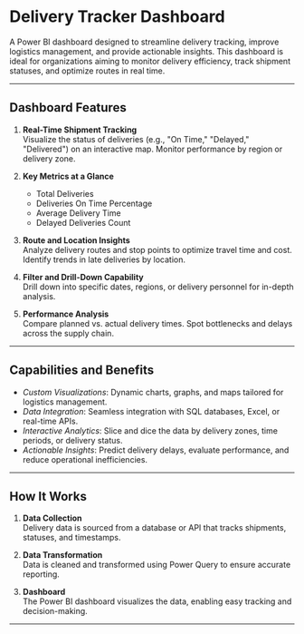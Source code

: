 # Delivery Tracker Dashboard

A Power BI dashboard designed to streamline delivery tracking, improve logistics management, and provide actionable insights. This dashboard is ideal for organizations aiming to monitor delivery efficiency, track shipment statuses, and optimize routes in real time.

---

## **Dashboard Features**

1. **Real-Time Shipment Tracking**  
   Visualize the status of deliveries (e.g., "On Time," "Delayed," "Delivered") on an interactive map. Monitor performance by region or delivery zone.

2. **Key Metrics at a Glance**  
   - Total Deliveries
   - Deliveries On Time Percentage
   - Average Delivery Time
   - Delayed Deliveries Count

3. **Route and Location Insights**  
   Analyze delivery routes and stop points to optimize travel time and cost. Identify trends in late deliveries by location.

4. **Filter and Drill-Down Capability**  
   Drill down into specific dates, regions, or delivery personnel for in-depth analysis.

5. **Performance Analysis**  
   Compare planned vs. actual delivery times. Spot bottlenecks and delays across the supply chain.

---

## **Capabilities and Benefits**

- *Custom Visualizations*: Dynamic charts, graphs, and maps tailored for logistics management.  
- *Data Integration*: Seamless integration with SQL databases, Excel, or real-time APIs.  
- *Interactive Analytics*: Slice and dice the data by delivery zones, time periods, or delivery status.  
- *Actionable Insights*: Predict delivery delays, evaluate performance, and reduce operational inefficiencies.

---

## **How It Works**

1. **Data Collection**  
   Delivery data is sourced from a database or API that tracks shipments, statuses, and timestamps.

2. **Data Transformation**  
   Data is cleaned and transformed using Power Query to ensure accurate reporting.

3. **Dashboard**  
   The Power BI dashboard visualizes the data, enabling easy tracking and decision-making.

---

